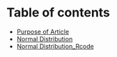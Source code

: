 # Table of contents

* [Purpose of Article](README.md)
* [Normal Distribution](untitled.md)
* [Normal Distribution\_Rcode](untitled-1.md)

